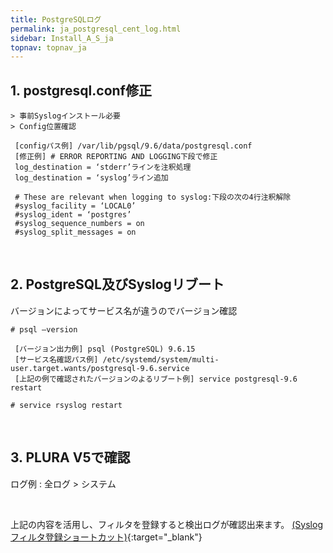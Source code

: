 ```yaml
---
title: PostgreSQLログ
permalink: ja_postgresql_cent_log.html
sidebar: Install_A_S_ja
topnav: topnav_ja
---
```



## 1. postgresql.conf修正

    > 事前Syslogインストール必要
    > Config位置確認

     [configパス例] /var/lib/pgsql/9.6/data/postgresql.conf
     [修正例] # ERROR REPORTING AND LOGGING下段で修正
     log_destination = ‘stderr’ラインを注釈処理
     log_destination = ‘syslog’ライン追加

     # These are relevant when logging to syslog:下段の次の4行注釈解除
     #syslog_facility = ‘LOCAL0’
     #syslog_ident = ‘postgres’
     #syslog_sequence_numbers = on
     #syslog_split_messages = on

<br />

## 2. PostgreSQL及びSyslogリブート

バージョンによってサービス名が違うのでバージョン確認

`# psql –version`

     [バージョン出力例] psql (PostgreSQL) 9.6.15
     [サービス名確認パス例] /etc/systemd/system/multi-user.target.wants/postgresql-9.6.service
     [上記の例で確認されたバージョンのよるリブート例] service postgresql-9.6 restart
     
`# service rsyslog restart`

<br />

## 3. PLURA V5で確認

ログ例 : 全ログ > システム

<!-- [![image](/docs/images/Ins_G/Postgresql_c/1.png){: width="800" }](/docs/images/Ins_G/Postgresql_c/1.png){:target="_blank"} -->
<br />

上記の内容を活用し、フィルタを登録すると検出ログが確認出来ます。 
[(Syslogフィルタ登録ショートカット)](https://qubitsec.github.io/ja_f_regi_syslog.html){:target="_blank"}